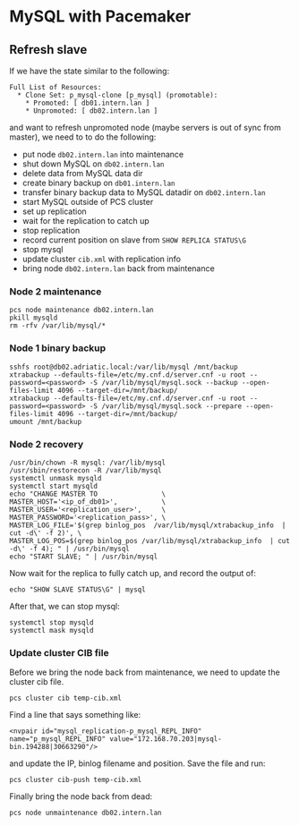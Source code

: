 # MySQL with Pacemaker

## Refresh slave

If we have the state similar to the following:

```
Full List of Resources:
  * Clone Set: p_mysql-clone [p_mysql] (promotable):
    * Promoted: [ db01.intern.lan ]
    * Unpromoted: [ db02.intern.lan ]
```

and want to refresh unpromoted node (maybe servers is out of sync from master),
we need to to do the following:
- put node `db02.intern.lan` into maintenance
- shut down MySQL on `db02.intern.lan`
- delete data from MySQL data dir
- create binary backup on `db01.intern.lan`
- transfer binary backup data to MySQL datadir on `db02.intern.lan`
- start MySQL outside of PCS cluster
- set up replication
- wait for the replication to catch up
- stop replication
- record current position on slave from `SHOW REPLICA STATUS\G`
- stop mysql
- update cluster `cib.xml` with replication info
- bring node `db02.intern.lan` back from maintenance

### Node 2 maintenance

```
pcs node maintenance db02.intern.lan
pkill mysqld
rm -rfv /var/lib/mysql/*
```

### Node 1 binary backup

```
sshfs root@db02.adriatic.local:/var/lib/mysql /mnt/backup
xtrabackup --defaults-file=/etc/my.cnf.d/server.cnf -u root --password=<password> -S /var/lib/mysql/mysql.sock --backup --open-files-limit 4096 --target-dir=/mnt/backup/
xtrabackup --defaults-file=/etc/my.cnf.d/server.cnf -u root --password=<password> -S /var/lib/mysql/mysql.sock --prepare --open-files-limit 4096 --target-dir=/mnt/backup/
umount /mnt/backup
```


### Node 2 recovery

```
/usr/bin/chown -R mysql: /var/lib/mysql
/usr/sbin/restorecon -R /var/lib/mysql
systemctl unmask mysqld
systemctl start mysqld
echo "CHANGE MASTER TO                \
MASTER_HOST='<ip_of_db01>',           \
MASTER_USER='<replication_user>',     \
MASTER_PASSWORD='<replication_pass>', \
MASTER_LOG_FILE='$(grep binlog_pos  /var/lib/mysql/xtrabackup_info  | cut -d\' -f 2)', \
MASTER_LOG_POS=$(grep binlog_pos /var/lib/mysql/xtrabackup_info  | cut -d\' -f 4); " | /usr/bin/mysql
echo "START SLAVE; " | /usr/bin/mysql
```

Now wait for the replica to fully catch up, and record the output of:

```
echo "SHOW SLAVE STATUS\G" | mysql
```

After that, we can stop mysql:

```
systemctl stop mysqld
systemctl mask mysqld
```

### Update cluster CIB file

Before we bring the node back from maintenance, we need to update the cluster cib file.

```
pcs cluster cib temp-cib.xml
```

Find a line that says something like:

```
<nvpair id="mysql_replication-p_mysql_REPL_INFO" name="p_mysql_REPL_INFO" value="172.168.70.203|mysql-bin.194288|30663290"/>
```
and update the IP, binlog filename and position. Save the file and run:

```
pcs cluster cib-push temp-cib.xml
```

Finally bring the node back from dead:

```
pcs node unmaintenance db02.intern.lan
```

